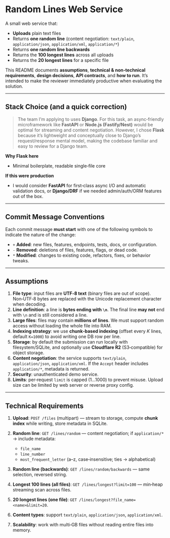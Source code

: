 # Random Lines Web Service

A small web service that:

* **Uploads** plain text files
* Returns **one random line** (content negotiation: `text/plain`, `application/json`, `application/xml`, `application/*`)
* Returns **one random line backwards**
* Returns the **100 longest lines** across all uploads
* Returns the **20 longest lines** for a specific file

This README documents **assumptions**, **technical & non‑technical requirements**, **design decisions**, **API contracts**, and **how to run**. It’s intended to make the reviewer immediately productive when evaluating the solution.

---

## Stack Choice (and a quick correction)

> The team I’m applying to uses **Django**. For this task, an async‑friendly microframework like **FastAPI** or **Node.js (Fastify/Nest)** would be optimal for streaming and content negotiation. However, I chose **Flask** because it’s lightweight and conceptually close to Django’s request/response mental model, making the codebase familiar and easy to review for a Django team.

**Why Flask here**

* Minimal boilerplate, readable single‑file core

**If this were production**

* I would consider **FastAPI** for first‑class async I/O and automatic validation docs, or **Django/DRF** if we needed admin/auth/ORM features out of the box.

---

## Commit Message Conventions

Each commit message **must start** with one of the following symbols to indicate the nature of the change:

* `+` **Added**: new files, features, endpoints, tests, docs, or configuration.
* `-` **Removed**: deletions of files, features, flags, or dead code.
* `*` **Modified**: changes to existing code, refactors, fixes, or behavior tweaks.

---

## Assumptions

1. **File type**: input files are **UTF‑8 text** (binary files are out of scope). Non‑UTF‑8 bytes are replaced with the Unicode replacement character when decoding.
2. **Line definition**: a line is **bytes ending with `\n`**. The final line **may not** end with `\n` and is still considered a line.
3. **Large files**: files may contain **millions of lines**. We must support random access without loading the whole file into RAM.
4. **Indexing strategy**: we use **chunk‑based indexing** (offset every *K* lines, default `K=1000`) to avoid writing one DB row per line.
5. **Storage**: by default the submission can run locally with filesystem/SQLite, and optionally use **Cloudflare R2** (S3‑compatible) for object storage.
6. **Content negotiation**: the service supports `text/plain`, `application/json`, `application/xml`. If the `Accept` header includes `application/*`, metadata is returned.
7. **Security**: unauthenticated demo service.
8. **Limits**: per‑request `limit` is capped (1…1000) to prevent misuse. Upload size can be limited by web server or reverse proxy config.

---

## Technical Requirements

1. **Upload**: `POST /files` (multipart) — stream to storage, compute **chunk index** while writing, store metadata in SQLite.
2. **Random line**: `GET /lines/random` — content negotiation; if `application/*` -> include metadata:

   * `file_name`
   * `line_number`
   * `most_frequent_letter` (a–z, case‑insensitive; ties -> alphabetical)
3. **Random line (backwards)**: `GET /lines/random/backwards` — same selection, reversed string.
4. **Longest 100 lines (all files)**: `GET /lines/longest?limit=100` — min‑heap streaming scan across files.
5. **20 longest lines (one file)**: `GET /lines/longest?file_name=<name>&limit=20`.
6. **Content types**: support `text/plain`, `application/json`, `application/xml`.
7. **Scalability**: work with multi‑GB files without reading entire files into memory.